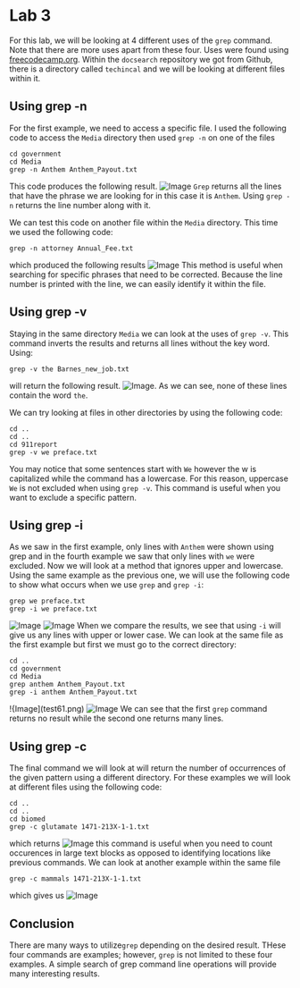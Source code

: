 # Lab 3 

For this lab, we will be looking at 4 different uses of the `grep` command. Note that there are more uses apart from these four.
Uses were found using [freecodecamp.org](https://www.freecodecamp.org/news/grep-command-in-linux-usage-options-and-syntax-examples/). 
Within the `docsearch` repository we got from Github, there is a directory called `techincal` and we will be looking at different files within it. 
## Using grep -n
For the first example, we need to access a specific file. I used the following code to access the `Media` directory then used `grep -n` on one of the files 

```
cd government
cd Media
grep -n Anthem Anthem_Payout.txt
``` 
This code produces the following result. ![Image](test1.png) `Grep` returns all the lines that have the phrase we are looking for in this case it is `Anthem`. Using `grep -n` returns the line number along with it. 

We can test this code on another file within the `Media` directory. This time we used the following code:
```
grep -n attorney Annual_Fee.txt
``` 
which produced the following results ![Image](test2.png)
This method is useful when searching for specific phrases that need to be corrected. Because the line number is printed with the line, we can easily identify it within the file. 

## Using grep -v

Staying in the same directory `Media` we can look at the uses of `grep -v`. This command inverts the results and returns all lines without the key word. Using:
```
grep -v the Barnes_new_job.txt
```
will return the following result. ![Image](test3.png). As we can see, none of these lines contain the word `the`. 

We can try looking at files in other directories by using the following code:
```
cd ..
cd ..
cd 911report
grep -v we preface.txt
```
You may notice that some sentences start with `We` however the w is capitalized while the command has a lowercase. For this reason, uppercase `We` is not excluded when using `grep -v`. 
This command is useful when you want to exclude a specific pattern.
## Using grep -i
As we saw in the first example, only lines with `Anthem` were shown using grep and in the fourth example we saw that only lines with `we` were excluded. Now we will look at a method that ignores upper and lowercase. Using the same example as the previous one, we will use the following code to show what occurs when we use `grep` and `grep -i`:
```
grep we preface.txt
grep -i we preface.txt
```
![Image](test5.png) ![Image](test6.png)
When we compare the results, we see that using `-i` will give us any lines with upper or lower case.
We can look at the same file as the first example but first we must go to the correct directory:
```
cd ..
cd government
cd Media
grep anthem Anthem_Payout.txt
grep -i anthem Anthem_Payout.txt
```
!{Image](test61.png) ![Image](test6.png)
We can see that the first `grep` command returns no result while the second one returns many lines.

## Using grep -c
The final command we will look at will return the number of occurrences of the given pattern using a different directory. For these examples we will look at different files using the following code:
 ```
 cd ..
 cd ..
 cd biomed
 grep -c glutamate 1471-213X-1-1.txt
 ```
 which returns ![Image](test7.png) this command is useful when you need to count occurences in large text blocks as opposed to identifying locations like previous commands. We can look at another example within the same file
 ```
 grep -c mammals 1471-213X-1-1.txt
 ```
 which gives us ![Image](test8.png)
 
 ## Conclusion
 There are many ways to utilize`grep` depending on the desired result. THese four commands are examples; however, `grep` is not limited to these four examples. A simple search of grep command line operations will provide many interesting results. 
